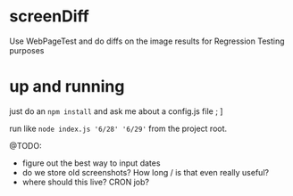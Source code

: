 # screenDiff
Use WebPageTest and do diffs on the image results for Regression Testing purposes

# up and running
just do an `npm install` and ask me about a config.js file ; ]

run like `node index.js '6/28' '6/29'` from the project root.

@TODO:
* figure out the best way to input dates
* do we store old screenshots?  How long / is that even really useful?
* where should this live?  CRON job?
